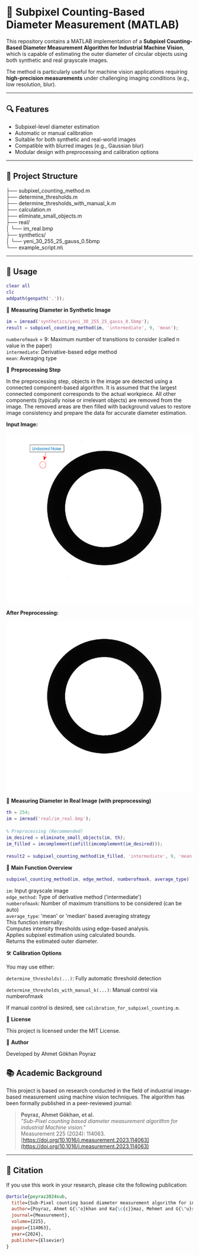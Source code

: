# 🧠 Subpixel Counting-Based Diameter Measurement (MATLAB)

This repository contains a MATLAB implementation of a **Subpixel Counting-Based Diameter Measurement Algorithm for Industrial Machine Vision**, which is capable of estimating the outer diameter of circular objects using both synthetic and real grayscale images.

The method is particularly useful for machine vision applications requiring **high-precision measurements** under challenging imaging conditions (e.g., low resolution, blur).

---

## 🔍 Features

- Subpixel-level diameter estimation
- Automatic or manual calibration
- Suitable for both synthetic and real-world images
- Compatible with blurred images (e.g., Gaussian blur)
- Modular design with preprocessing and calibration options

---

## 📁 Project Structure
├── subpixel_counting_method.m \
├── determine_thresholds.m \
├── determine_thresholds_with_manual_k.m \
├── calculation.m \
├── eliminate_small_objects.m \
├── real/ \
│ └── im_real.bmp \
├── synthetics/ \
│ └── yeni_30_255_25_gauss_0.5bmp \
└── example_script.m\

---

## 🚀 Usage

```matlab
clear all
clc
addpath(genpath('.'));
```

📌 **Measuring Diameter in Synthetic Image**
```matlab
im = imread('synthetics/yeni_30_255_25_gauss_0.5bmp');
result = subpixel_counting_method(im, 'intermediate', 9, 'mean');
```
`numberofmaxk` = 9: Maximum number of transitions to consider (called n value in the paper)\
`intermediate`: Derivative-based edge method\
`mean`: Averaging type

🧹 **Preprocessing Step**

In the preprocessing step, objects in the image are detected using a connected component-based algorithm. It is assumed that the largest connected component corresponds to the actual workpiece. All other components (typically noise or irrelevant objects) are removed from the image.
The removed areas are then filled with background values to restore image consistency and prepare the data for accurate diameter estimation.

**Input Image:**

![Input](raw_image.png)

**After Preprocessing:**

![Cleaned Image](preprocessed_image.png)


📌 **Measuring Diameter in Real Image (with preprocessing)**
```matlab
th = 254;
im = imread('real/im_real.bmp');

% Preprocessing (Recommended)
im_desired = eliminate_small_objects(im, th);
im_filled = imcomplement(imfill(imcomplement(im_desired)));

result2 = subpixel_counting_method(im_filled, 'intermediate', 9, 'mean');
```

🧠 **Main Function Overview**
```matlab
subpixel_counting_method(im, edge_method, numberofmaxk, average_type)
```
`im`: Input grayscale image\
`edge_method`: Type of derivative method ('intermediate')\
`numberofmaxk`: Number of maximum transitions to be considered (can be auto)\
`average_type`: 'mean' or 'median' based averaging strategy\
This function internally:\
Computes intensity thresholds using edge-based analysis.\
Applies subpixel estimation using calculated bounds.\
Returns the estimated outer diameter.

🛠️ **Calibration Options**

You may use either:

`determine_thresholds(...)`: Fully automatic threshold detection

`determine_thresholds_with_manual_k(...)`: Manual control via numberofmaxk

If manual control is desired, see `calibration_for_subpixel_counting.m`.

📜 **License**

This project is licensed under the MIT License.

👤 **Author**

Developed by Ahmet Gökhan Poyraz

## 📚 Academic Background

This project is based on research conducted in the field of industrial image-based measurement using machine vision techniques. The algorithm has been formally published in a peer-reviewed journal:

> **Poyraz, Ahmet Gökhan, et al.**  
> *"Sub-Pixel counting based diameter measurement algorithm for industrial Machine vision."*  
> Measurement 225 (2024): 114063.  
> [https://doi.org/10.1016/j.measurement.2023.114063](https://doi.org/10.1016/j.measurement.2023.114063)

---

## 📖 Citation

If you use this work in your research, please cite the following publication:

```bibtex
@article{poyraz2024sub,
  title={Sub-Pixel counting based diameter measurement algorithm for industrial Machine vision},
  author={Poyraz, Ahmet G{\"o}khan and Ka{\c{c}}maz, Mehmet and G{\"u}rkan, Hakan and Dirik, Ahmet Emir},
  journal={Measurement},
  volume={225},
  pages={114063},
  year={2024},
  publisher={Elsevier}
}
